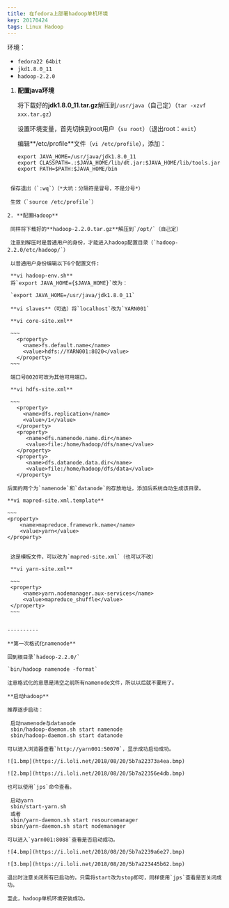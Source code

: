 ```yaml
---
title: 在fedora上部署hadoop单机环境
key: 20170424
tags: Linux Hadoop
---
```


环境：

 - `fedora22 64bit`
 - `jkd1.8.0_11`
 - `hadoop-2.2.0`

<!--more-->

 1. **配置java环境**

	将下载好的**jdk1.8.0_11.tar.gz**解压到`/usr/java`（自己定）（`tar -xzvf xxx.tar.gz`）
	
	设置环境变量，首先切换到root用户（`su root`）（退出root：`exit`）
	
	编辑**/etc/profile**文件（`vi /etc/profile`），添加：

	~~~
    export JAVA_HOME=/usr/java/jdk1.8.0_11
    export CLASSPATH=.:$JAVA_HOME/lib/dt.jar:$JAVA_HOME/lib/tools.jar
    export PATH=$PATH:$JAVA_HOME/bin
   ~~~

	保存退出（`:wq`）（*大坑：分隔符是冒号，不是分号*）
	
	生效（`source /etc/profile`）

 2. **配置Hadoop**

	同样将下载好的**hadoop-2.2.0.tar.gz**解压到`/opt/`（自己定）
	
	注意到解压时是普通用户的身份，才能进入hadoop配置目录（`hadoop-2.2.0/etc/hadoop/`）
	
	以普通用户身份编辑以下6个配置文件:
	
	**vi hadoop-env.sh**
	将`export JAVA_HOME={$JAVA_HOME}`改为：

    `export JAVA_HOME=/usr/java/jdk1.8.0_11`

	**vi slaves**（可选）将`localhost`改为`YARN001`

	**vi core-site.xml**
	
	~~~
      <property>
        <name>fs.default.name</name>
        <value>hdfs://YARN001:8020</value>
      </property>
	~~~
	
	端口号8020可改为其他可用端口。

	**vi hdfs-site.xml**
	
	~~~
      <property>
        <name>dfs.replication</name>
        <value>/1</value>
      </property>
      <property>
         <name>dfs.namenode.name.dir</name>  
         <value>file:/home/hadoop/dfs/name</value>
      </property>
      <property>
         <name>dfs.datanode.data.dir</name>  
         <value>file:/home/hadoop/dfs/data</value>
      </property>
   ~~~
   
	后面的两个为`namenode`和`datanode`的存放地址，添加后系统自动生成该目录。

	**vi mapred-site.xml.template**
	
	~~~
    <property>
        <name>mapreduce.framework.name</name>
        <value>yarn</value>
    </property>
   ~~~
   
	这是模板文件，可以改为`mapred-site.xml`（也可以不改）

	**vi yarn-site.xml**
	
	~~~
    <property>
        <name>yarn.nodemanager.aux-services</name>
        <value>mapreduce_shuffle</value>
    </property>
    ~~~


----------

**第一次格式化namenode**
	
回到根目录`hadoop-2.2.0/`

`bin/hadoop namenode -format`

注意格式化的意思是清空之前所有namenode文件，所以以后就不要用了。

**启动hadoop**

推荐逐步启动：

    启动namenode与datanode
    sbin/hadoop-daemon.sh start namenode
    sbin/hadoop-daemon.sh start datanode
   
可以进入浏览器查看`http://yarn001:50070`，显示成功启动成功。

![1.bmp](https://i.loli.net/2018/08/20/5b7a22373a4ea.bmp)

![2.bmp](https://i.loli.net/2018/08/20/5b7a22356e4db.bmp)

也可以使用`jps`命令查看。

    启动yarn
    sbin/start-yarn.sh
    或者
    sbin/yarn-daemon.sh start resourcemanager
    sbin/yarn-daemon.sh start nodemanager

可以进入`yarn001:8088`查看是否启动成功。

![4.bmp](https://i.loli.net/2018/08/20/5b7a2239a6e27.bmp)

![3.bmp](https://i.loli.net/2018/08/20/5b7a223445b62.bmp)

退出时注意关闭所有已启动的，只需将start改为stop即可，同样使用`jps`查看是否关闭成功。

至此，hadoop单机环境安装成功。
